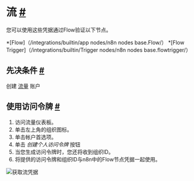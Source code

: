 


 流
 [#](#flow "永久链接")
===================================



 您可以使用这些凭据通过Flow验证以下节点。
 


*[Flow]（/integrations/builtin/app nodes/n8n nodes base.Flow/）
*[Flow Trigger]（/integrations/builtin/Trigger nodes/n8n nodes base.flowtrigger/）



 先决条件
 [#](#先决条件 "永久链接")
-----------------------------------------------------



 创建
 [流量](https://www.getflow.com/) 
 账户
 



 使用访问令牌
 [#](#使用访问令牌 "永久链接")
---------------------------------------------------------------


1. 访问流量仪表板。
2. 单击左上角的组织图标。
3. 单击帐户首选项。
4. 单击
 *创建个人访问令牌*
 按钮
5. 当您生成访问令牌时，您还将收到组织ID。
6. 将提供的访问令牌和组织ID与n8n中的Flow节点凭据一起使用。



![获取流凭据](https://d33wubrfki0l68.cloudfront.net/93accd788be821bff4692684480df126c9a86e4f/6f8aa/_images/integrations/builtin/credentials/flow/using-access-token.gif)





